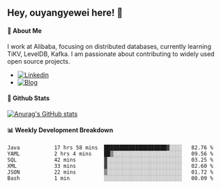 ## Hey, ouyangyewei here! :wave:

#### :rocket: About Me
I work at Alibaba, focusing on distributed databases, currently learning TiKV, LevelDB, Kafka. I am passionate about contributing to widely used open source projects.

- [![Linkedin](https://img.shields.io/badge/LinkedIn-ouyangyewei-blue)](https://www.linkedin.com/in/ouyangyewei/)
- [![Blog](https://img.shields.io/badge/Blog-yeweiouyang-orange)](https://blog.csdn.net/yeweiouyang)

#### :star2: Github Stats
[![Anurag's GitHub stats](https://github-readme-stats.vercel.app/api?username=ouyangyewei&show_icons=true&cache_seconds=3600&theme=tokyonight)](https://github.com/anuraghazra/github-readme-stats)

#### :bar_chart: Weekly Development Breakdown
<!--START_SECTION:waka-->

```text
Java           17 hrs 58 mins  ████████████████████▓░░░░   82.76 %
YAML           2 hrs 4 mins    ██▒░░░░░░░░░░░░░░░░░░░░░░   09.56 %
SQL            42 mins         ▓░░░░░░░░░░░░░░░░░░░░░░░░   03.25 %
XML            33 mins         ▓░░░░░░░░░░░░░░░░░░░░░░░░   02.60 %
JSON           22 mins         ▒░░░░░░░░░░░░░░░░░░░░░░░░   01.72 %
Bash           1 min           ░░░░░░░░░░░░░░░░░░░░░░░░░   00.09 %
```

<!--END_SECTION:waka-->
